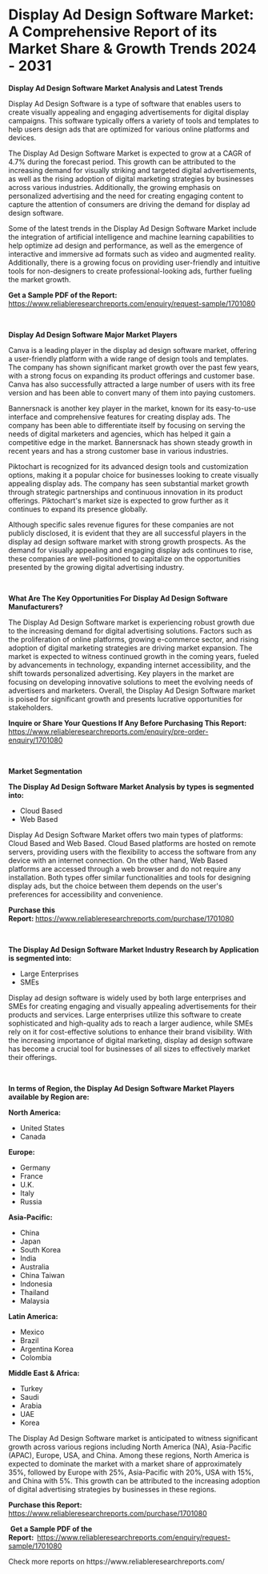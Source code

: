 <p><h1>Display Ad Design Software Market: A Comprehensive Report of its Market Share & Growth Trends 2024 - 2031</h1></p><p><strong>Display Ad Design Software Market Analysis and Latest Trends</strong></p>
<p><p>Display Ad Design Software is a type of software that enables users to create visually appealing and engaging advertisements for digital display campaigns. This software typically offers a variety of tools and templates to help users design ads that are optimized for various online platforms and devices.</p><p>The Display Ad Design Software Market is expected to grow at a CAGR of 4.7% during the forecast period. This growth can be attributed to the increasing demand for visually striking and targeted digital advertisements, as well as the rising adoption of digital marketing strategies by businesses across various industries. Additionally, the growing emphasis on personalized advertising and the need for creating engaging content to capture the attention of consumers are driving the demand for display ad design software.</p><p>Some of the latest trends in the Display Ad Design Software Market include the integration of artificial intelligence and machine learning capabilities to help optimize ad design and performance, as well as the emergence of interactive and immersive ad formats such as video and augmented reality. Additionally, there is a growing focus on providing user-friendly and intuitive tools for non-designers to create professional-looking ads, further fueling the market growth.</p></p>
<p><strong>Get a Sample PDF of the Report:&nbsp;</strong> <a href="https://www.reliableresearchreports.com/enquiry/request-sample/1701080">https://www.reliableresearchreports.com/enquiry/request-sample/1701080</a></p>
<p>&nbsp;</p>
<p><strong>Display Ad Design Software Major Market Players</strong></p>
<p><p>Canva is a leading player in the display ad design software market, offering a user-friendly platform with a wide range of design tools and templates. The company has shown significant market growth over the past few years, with a strong focus on expanding its product offerings and customer base. Canva has also successfully attracted a large number of users with its free version and has been able to convert many of them into paying customers.</p><p>Bannersnack is another key player in the market, known for its easy-to-use interface and comprehensive features for creating display ads. The company has been able to differentiate itself by focusing on serving the needs of digital marketers and agencies, which has helped it gain a competitive edge in the market. Bannersnack has shown steady growth in recent years and has a strong customer base in various industries.</p><p>Piktochart is recognized for its advanced design tools and customization options, making it a popular choice for businesses looking to create visually appealing display ads. The company has seen substantial market growth through strategic partnerships and continuous innovation in its product offerings. Piktochart's market size is expected to grow further as it continues to expand its presence globally.</p><p>Although specific sales revenue figures for these companies are not publicly disclosed, it is evident that they are all successful players in the display ad design software market with strong growth prospects. As the demand for visually appealing and engaging display ads continues to rise, these companies are well-positioned to capitalize on the opportunities presented by the growing digital advertising industry.</p></p>
<p>&nbsp;</p>
<p><strong>What Are The Key Opportunities For Display Ad Design Software Manufacturers?</strong></p>
<p><p>The Display Ad Design Software market is experiencing robust growth due to the increasing demand for digital advertising solutions. Factors such as the proliferation of online platforms, growing e-commerce sector, and rising adoption of digital marketing strategies are driving market expansion. The market is expected to witness continued growth in the coming years, fueled by advancements in technology, expanding internet accessibility, and the shift towards personalized advertising. Key players in the market are focusing on developing innovative solutions to meet the evolving needs of advertisers and marketers. Overall, the Display Ad Design Software market is poised for significant growth and presents lucrative opportunities for stakeholders.</p></p>
<p><strong>Inquire or Share Your Questions If Any Before Purchasing This Report:</strong> <a href="https://www.reliableresearchreports.com/enquiry/pre-order-enquiry/1701080">https://www.reliableresearchreports.com/enquiry/pre-order-enquiry/1701080</a></p>
<p>&nbsp;</p>
<p><strong>Market Segmentation</strong></p>
<p><strong>The Display Ad Design Software Market Analysis by types is segmented into:</strong></p>
<p><ul><li>Cloud Based</li><li>Web Based</li></ul></p>
<p><p>Display Ad Design Software Market offers two main types of platforms: Cloud Based and Web Based. Cloud Based platforms are hosted on remote servers, providing users with the flexibility to access the software from any device with an internet connection. On the other hand, Web Based platforms are accessed through a web browser and do not require any installation. Both types offer similar functionalities and tools for designing display ads, but the choice between them depends on the user's preferences for accessibility and convenience.</p></p>
<p><strong>Purchase this Report:&nbsp;</strong><a href="https://www.reliableresearchreports.com/purchase/1701080">https://www.reliableresearchreports.com/purchase/1701080</a></p>
<p>&nbsp;</p>
<p><strong>The Display Ad Design Software Market Industry Research by Application is segmented into:</strong></p>
<p><ul><li>Large Enterprises</li><li>SMEs</li></ul></p>
<p><p>Display ad design software is widely used by both large enterprises and SMEs for creating engaging and visually appealing advertisements for their products and services. Large enterprises utilize this software to create sophisticated and high-quality ads to reach a larger audience, while SMEs rely on it for cost-effective solutions to enhance their brand visibility. With the increasing importance of digital marketing, display ad design software has become a crucial tool for businesses of all sizes to effectively market their offerings.</p></p>
<p>&nbsp;</p>
<p><strong>In terms of Region, the Display Ad Design Software Market Players available by Region are:</strong></p>
<p>
    <p> <strong> North America: </strong>
        <ul>
            <li>United States</li>
            <li>Canada</li>
        </ul>
        </p> 
    <p> <strong> Europe: </strong>
        <ul>
            <li>Germany</li>
            <li>France</li>
            <li>U.K.</li>
            <li>Italy</li>
            <li>Russia</li>
        </ul>
        </p> 
    <p> <strong> Asia-Pacific: </strong>
        <ul>
            <li>China</li>
            <li>Japan</li>
            <li>South Korea</li>
            <li>India</li>
            <li>Australia</li>
            <li>China Taiwan</li>
            <li>Indonesia</li>
            <li>Thailand</li>
            <li>Malaysia</li>
        </ul>
        </p> 
    <p> <strong> Latin America: </strong>
        <ul>
            <li>Mexico</li>
            <li>Brazil</li>
            <li>Argentina Korea</li>
            <li>Colombia</li>
        </ul>
        </p> 
    <p> <strong> Middle East & Africa: </strong>
        <ul>
            <li>Turkey</li>
            <li>Saudi</li>
            <li>Arabia</li>
            <li>UAE</li>
            <li>Korea</li>
        </ul>
    </p>
    </p>
<p><p>The Display Ad Design Software market is anticipated to witness significant growth across various regions including North America (NA), Asia-Pacific (APAC), Europe, USA, and China. Among these regions, North America is expected to dominate the market with a market share of approximately 35%, followed by Europe with 25%, Asia-Pacific with 20%, USA with 15%, and China with 5%. This growth can be attributed to the increasing adoption of digital advertising strategies by businesses in these regions.</p></p>
<p><strong>Purchase this Report: </strong><a href="https://www.reliableresearchreports.com/purchase/1701080">https://www.reliableresearchreports.com/purchase/1701080</a></p>
<p>&nbsp;<strong>Get a Sample PDF of the Report:&nbsp;&nbsp;</strong><a href="https://www.reliableresearchreports.com/enquiry/request-sample/1701080">https://www.reliableresearchreports.com/enquiry/request-sample/1701080</a></p>
<p><strong></strong></p>
<p>Check more reports on https://www.reliableresearchreports.com/</p>